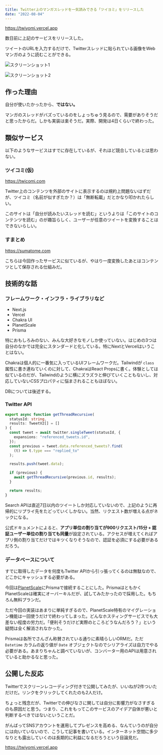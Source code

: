 ```yaml
---
title: Twitter上のマンガスレッドを一気読みできる「ツイヨミ」をリリースした
date: "2022-08-04"
---
```


https://twiyomi.vercel.app

数日前に上記のサービスをリリースした。

ツイートのURLを入力するだけで、Twitterスレッドに貼られている画像をWebマンガのように読むことができる。

![スクリーンショット1](/images/blog/twiyomi-screenshot-1.png)

![スクリーンショット2](/images/blog/twiyomi-screenshot-2.png)

## 作った理由

自分が使いたかったから、**ではない。**

マンガのスレッドがバズっているのをしょっちゅう見るので、需要がありそうだと思ったからだ。しかも実装は楽そうだ。実際、開発は4日くらいで終わった。

## 類似サービス

以下のようなサービスはすでに存在しているが、それほど競合しているとは思わない。

### ツイコミ(仮)

https://twicomi.com

Twitter上のコンテンツを外部のサイトに表示するのは規約上問題ないはずだが、ツイコミ（名前が似すぎたか？）は「無断転載」だとかなり叩かれたらしい。

このサイトは「自分が読みたいスレッドを読む」というよりは「このサイトのコンテンツを読む」のが趣旨らしく、ユーザーが任意のツイートを変換することはできないらしい。

### すまとめ

https://sumatome.com

こちらは今回作ったサービスに似ているが、やはり一度変換したあとはコンテンツとして保存される仕組みだ。

## 技術的な話

### フレームワーク・インフラ・ライブラリなど

- Next.js
- Vercel
- Chakra UI
- PlanetScale
- Prisma

特におもしろみのない、みんな大好きなモノしか使っていない。はじめの3つは自分のなかでは完全にスタンダードと化している。特にNextとVercelはいうことはない。

Chakraは個人的に一番気に入っているUIフレームワークだ。Tailwindが `class` 属性に書き連ねていくのに対して、ChakraはReact Propsに書く。体験としては似ているのだが、Tailwindのように横にズラズラと伸びていくこともないし、対応していないCSSプロパティに悩まされることもほぼない。

DBについては後述する。

### Twitter API

```typescript
export async function getThreadRecursive(
  statusId: string,
  results: TweetV2[] = []
) {
  const tweet = await twitter.singleTweet(statusId, {
    expansions: "referenced_tweets.id",
  });
  const previous = tweet.data.referenced_tweets?.find(
    (t) => t.type === "replied_to"
  );

  results.push(tweet.data);

  if (previous) {
    await getThreadRecursive(previous.id, results);
  }

  return results;
}
```

Search APIは直近7日以内のツイートしか対応していないので、上記のように再帰的にリプライ先をたどっていくしかない。当然、リクエスト数が増える点がネックになる。

公式ドキュメントによると、**アプリ単位の割り当てが900リクエスト/15分 + 認証ユーザー単位の割り当ても同量**が設定されている。アクセスが増えてくればアプリ側の割り当てだけではキツくなりそうなので、認証を必須にする必要があるだろう。

### データベースについて

すでに取得したデータを何度もTwitter APIから引っ張ってくるのは無駄なので、どこかにキャッシュする必要がある。

今回は[PlanetScale](https://planetscale.com)にPrismaで接続することにした。PrismaはともかくPlanetScaleは確実にオーバーキルだが、試してみたかったので採用した。もちろん無料プランだ。

ただ今回の実装はあまりに単純すぎるので、PlanetScale特有のマイグレーション機能は一回使うだけで終わってしまった。どんなホスティングサービスでも大差ない程度の労力だ。「便利そうだけど実際のところどうなんだろう？」という疑問は全く解消されなかった。

Prismaは各所でさんざん称賛されている通りに素晴らしいORMだ。ただ `Datetime` カラムの返り値が `Date` オブジェクトなのでシリアライズは自力でやる必要がある。あまりちゃんと調べていないが、コンバーター用のAPIは用意されていると助かるなと思った。

## 公開した反応

Twitterでスクリーンレコーディング付きで公開してみたが、いいねが2件ついただけだ。リンクをクリックしてくれたのも2人だけ。

ちょっと残念だが、Twitterでの伸びなさに関しては自分に影響力がなさすぎるのも原因だと思う。つまり、これをもってこのサービスのアイデア自体が悪いと判断するべきではないということだ。

がんばってSNSアカウントを運用してプレゼンスを高める、なんていうのが自分には向いていないので、こうして記事を書いている。インターネット空間に多少なりとも露出していくのは長期的に利益になるだろうという目論見だ。

https://twiyomi.vercel.app
